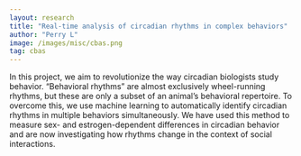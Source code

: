 ```yaml
---
layout: research
title: "Real-time analysis of circadian rhythms in complex behaviors" 
author: "Perry L"
image: /images/misc/cbas.png
tag: cbas
---
```


In this project, we aim to revolutionize the way circadian biologists study behavior. “Behavioral rhythms” are almost exclusively wheel-running rhythms, but these are only a subset of an animal’s behavioral repertoire. To overcome this, we use machine learning to automatically identify circadian rhythms in multiple behaviors simultaneously. We have used this method to measure sex- and estrogen-dependent differences in circadian behavior and are now investigating how rhythms change in the context of social interactions.